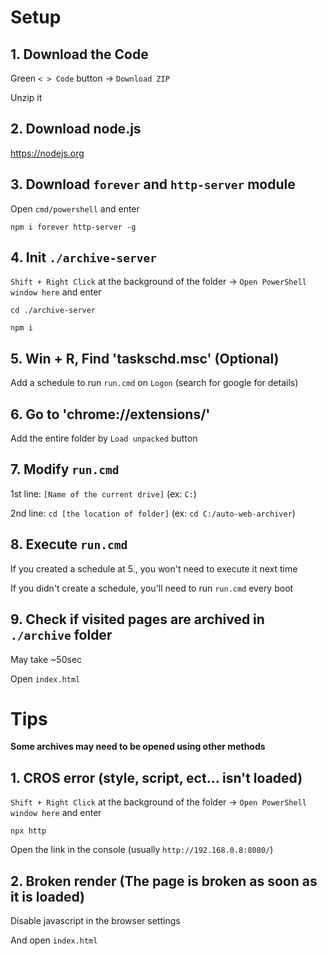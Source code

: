 # Setup

## 1. Download the Code
Green `< > Code` button -> `Download ZIP`

Unzip it

## 2. Download node.js
https://nodejs.org

## 3. Download `forever` and `http-server` module
Open `cmd/powershell` and enter

`npm i forever http-server -g`

## 4. Init `./archive-server`
`Shift + Right Click` at the background of the folder -> `Open PowerShell window here` and enter

`cd ./archive-server`

`npm i`

## 5. Win + R, Find 'taskschd.msc' (Optional)
Add a schedule to run `run.cmd` on `Logon` (search for google for details)

## 6. Go to 'chrome://extensions/'
Add the entire folder by `Load unpacked` button

## 7. Modify `run.cmd`

1st line: `[Name of the current drive]` (ex: `C:`)

2nd line: `cd [the location of folder]` (ex: `cd C:/auto-web-archiver`)

## 8. Execute `run.cmd`
If you created a schedule at 5., you won't need to execute it next time

If you didn't create a schedule, you'll need to run `run.cmd` every boot

## 9. Check if visited pages are archived in `./archive` folder
May take ~50sec

Open `index.html`

# Tips
**Some archives may need to be opened using other methods**

## 1. CROS error (style, script, ect... isn't loaded)
`Shift + Right Click` at the background of the folder -> `Open PowerShell window here` and enter

`npx http`

Open the link in the console (usually `http://192.168.0.8:8080/`)

## 2. Broken render (The page is broken as soon as it is loaded)
Disable javascript in the browser settings

And open `index.html`
